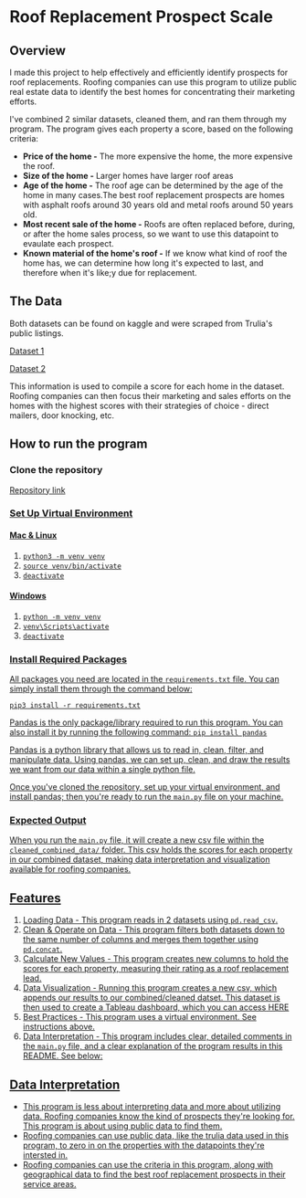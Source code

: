 <h1>Roof Replacement Prospect Scale</h1>

<h2>Overview</h2>
<p>I made this project to help effectively and efficiently identify prospects for roof replacements. Roofing companies can use this program to utilize public real estate data to identify the best homes for concentrating their marketing efforts.</p>

<p>I've combined 2 similar datasets, cleaned them, and ran them through my program. The program gives each property a score, based on the following criteria:</p>
  <ul>
    <li><strong>Price of the home -</strong> The more expensive the home, the more expensive the roof.</li>
    <li><strong>Size of the home -</strong> Larger homes have larger roof areas</li>
    <li><strong>Age of the home -</strong> The roof age can be determined by the age of the home in many cases.The best roof replacement prospects are homes with asphalt roofs around 30 years old and metal roofs around 50 years old.</li>
    <li><strong>Most recent sale of the home -</strong> Roofs are often replaced before, during, or after the home sales process, so we want to use this datapoint to evaulate each prospect.</li>
    <li><strong>Known material of the home's roof -</strong> If we know what kind of roof the home has, we can determine how long it's expected to last, and therefore when it's like;y due for replacement.</li>
  </ul>

<h2>The Data</h2>

<p>Both datasets can be found on kaggle and were scraped from Trulia's public listings.</p>
<p><a href="https://www.kaggle.com/datasets/promptcloud/trulia-property-listing-dataset-2020" target="_blank">Dataset 1</a></p>

<p><a href="https://www.kaggle.com/datasets/promptcloud/real-estate-data-from-trulia" target="_blank">Dataset 2</a></p>

<p>This information is used to compile a score for each home in the dataset. Roofing companies can then focus their marketing and sales efforts on the homes with the highest scores with their strategies of choice - direct mailers, door knocking, etc.</p>


<h2>How to run the program</h2>

<h3>Clone the repository</h3>

<p><a href="https://github.com/ctroutman23/roof-replacement-prospect-scale" target="_blank">Repository link</a</p>


<h3>Set Up Virtual Environment</h3>

<h4>Mac & Linux</h4>
<ol>                            
    <li><code>python3 -m venv venv</code></li>            
    <li><code>source venv/bin/activate</code></li>
    <li><code>deactivate</code></li>
</ol>
<h4>Windows</h4>  
<ol>
    <li><code>python -m venv venv</code></li>
    <li><code>venv\Scripts\activate</code></li>
    <li><code>deactivate</code></li>
</ol>


<h3>Install Required Packages</h3>

<p>All packages you need are located in the <code>requirements.txt</code> file. You can simply install them through the command below:</p>

<code>pip3 install -r requirements.txt</code>

<p>Pandas is the only package/library required to run this program. You can also install it by running the following command: <code>pip install pandas</code></p>

<p>Pandas is a python library that allows us to read in, clean, filter, and manipulate data. Using pandas, we can set up, clean, and draw the results we want from our data within a single python file.</p>

<p>Once you've cloned the repository, set up your virtual environment, and install pandas; then you're ready to run the <code>main.py</code> file on your machine.</p>


<h3>Expected Output</h3>
<p>When you run the <code>main.py</code> file, it will create a new csv file 
within the <code>cleaned_combined_data/</code> folder. This csv holds the scores for each 
property in our combined dataset, making data interpretation and visualization available for roofing companies.</p>

<h2>Features</h2>

<ol>
    <li>Loading Data - This program reads in 2 datasets using <code>pd.read_csv</code>.</li>
    <li>Clean & Operate on Data - This program filters both datasets down to the same number of columns and merges them together using <code>pd.concat</code>.</li>
    <li>Calculate New Values - This program creates new columns to hold the scores for each property, 
    measuring their rating as a roof replacement lead.</li>
    <li>Data Visualization - Running this program creates a new csv, which appends our results to 
    our combined/cleaned datset. This dataset is then used to create a Tableau dashboard, which you can access<a href='https://public.tableau.com/views/RoofReplacementProspectScale/Dashboard1?:language=en-US&:sid=&:redirect=auth&:display_count=n&:origin=viz_share_link' target="_blank"> HERE</a</li>
    <li>Best Practices - This program uses a virtual environment. See instructions above.</li>
    <li>Data Interpretation - This program includes clear, detailed comments in the 
    <code>main.py</code> file, and a clear explanation of the program results in this README. See below: </li>
</ol>


<h2>Data Interpretation</h2>
  <ul>
    <li>This program is less about interpreting data and more about utilizing data. Roofing 
    companies know the kind of prospects they're looking for. This program is about using public data to find them.</li>
    <li>Roofing companies can use public data, like the trulia data used in this program, to
    zero in on the properties with the datapoints they're intersted in.</li>
    <li>Roofing companies can use the criteria in this program, along with geographical data to find the best roof replacement prospects in their service areas.</li>
  </ul>







